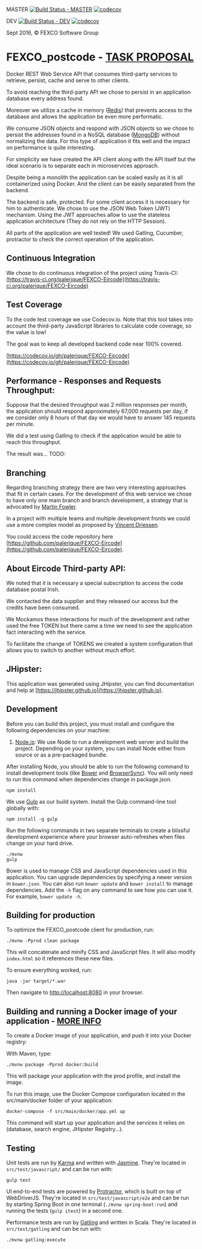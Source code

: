 MASTER [![Build Status - MASTER](https://travis-ci.org/palerique/FEXCO-Eircode.svg?branch=master)](https://travis-ci.org/palerique/FEXCO-Eircode)
[![codecov](https://codecov.io/gh/palerique/FEXCO-Eircode/branch/master/graph/badge.svg)](https://codecov.io/gh/palerique/FEXCO-Eircode)

DEV [![Build Status - DEV](https://travis-ci.org/palerique/FEXCO-Eircode.svg?branch=dev)](https://travis-ci.org/palerique/FEXCO-Eircode)
[![codecov](https://codecov.io/gh/palerique/FEXCO-Eircode/branch/dev/graph/badge.svg)](https://codecov.io/gh/palerique/FEXCO-Eircode)

Sept 2016, © FEXCO Software Group

# FEXCO_postcode - [TASK PROPOSAL](TASK_PROPOSAL.md)

Docker REST Web Service API that consumes third-party services to retrieve, persist, cache and serve to other clients.

To avoid reaching the third-party API we chose to persist in an application database every address found.

Moreover we utilize a cache in memory ([Redis][]) that prevents access to the database and allows the application 
be even more performatic.

We consume JSON objects and respond with JSON objects so we chose to persist the addresses found in a NoSQL database 
([MongoDB][]) without normalizing the data. For this type of application it fits well and the impact on performance 
is quite interesting.
    
For simplicity we have created the API client along with the API itself but the ideal scenario is to separate each 
in microservices approach.

Despite being a monolith the application can be scaled easily as it is all containerized using Docker. 
And the client can be easily separated from the backend.

The backend is safe, protected. 
For some client access it is necessary for him to authenticate. 
We chose to use the JSON Web Token (JWT) mechanism. 
Using the JWT approaches allow to use the stateless application architecture (They do not rely on the HTTP Session).

All parts of the application are well tested! We used Gatling, Cucumber, protractor to check the correct operation of the application.

## Continuous Integration

We chose to do continuous integration of the project using Travis-CI: 
[https://travis-ci.org/palerique/FEXCO-Eircode](https://travis-ci.org/palerique/FEXCO-Eircode)

## Test Coverage

To the code test coverage we use Codecov.io. 
Note that this tool takes into account the third-party JavaScript libraries to calculate code coverage, 
so the value is low! 

The goal was to keep all developed backend code near 100% covered.

[https://codecov.io/gh/palerique/FEXCO-Eircode](https://codecov.io/gh/palerique/FEXCO-Eircode)

## Performance - Responses and Requests Throughput:

Suppose that the desired throughput was 2 million responses per month, the application should respond approximately 
67,000 requests per day, if we consider only 8 hours of that day we would have to answer 145 requests per minute.

We did a test using Gatling to check if the application would be able to reach this throughput.

The result was... TODO:

## Branching

Regarding branching strategy there are two very interesting approaches that fit in certain cases. 
For the development of this web service we chose to have only one main branch and branch development, 
a strategy that is advocated by [Martin Fowler](http://martinfowler.com/bliki/FeatureBranch.html).

In a project with multiple teams and multiple development fronts we could use a more complex model as proposed 
by [Vincent Driessen](http://nvie.com/posts/a-successful-git-branching-model/).

You could access the code repository here [https://github.com/palerique/FEXCO-Eircode](https://github.com/palerique/FEXCO-Eircode).

## About Eircode Third-party API:

We noted that it is necessary a special subscription to access the code database postal Irish.

We contacted the data supplier and they released our access but the credits have been consumed.

We Mockamos these interactions for much of the development and rather used the free TOKEN but there came a time we need to see the application fact interacting with the service.

To facilitate the change of TOKENS we created a system configuration that allows you to switch to another without much effort.

## JHipster:

This application was generated using JHipster, you can find documentation and help at [https://jhipster.github.io](https://jhipster.github.io).

## Development

Before you can build this project, you must install and configure the following dependencies on your machine:

1. [Node.js][]: We use Node to run a development web server and build the project.
   Depending on your system, you can install Node either from source or as a pre-packaged bundle.

After installing Node, you should be able to run the following command to install development tools (like
[Bower][] and [BrowserSync][]). You will only need to run this command when dependencies change in package.json.

    npm install

We use [Gulp][] as our build system. Install the Gulp command-line tool globally with:

    npm install -g gulp

Run the following commands in two separate terminals to create a blissful development experience where your browser
auto-refreshes when files change on your hard drive.

    ./mvnw
    gulp

Bower is used to manage CSS and JavaScript dependencies used in this application. You can upgrade dependencies by
specifying a newer version in `bower.json`. You can also run `bower update` and `bower install` to manage dependencies.
Add the `-h` flag on any command to see how you can use it. For example, `bower update -h`.


## Building for production

To optimize the FEXCO_postcode client for production, run:

    ./mvnw -Pprod clean package

This will concatenate and minify CSS and JavaScript files. It will also modify `index.html` so it references
these new files.

To ensure everything worked, run:

    java -jar target/*.war

Then navigate to [http://localhost:8080](http://localhost:8080) in your browser.

## Building and running a Docker image of your application - [MORE INFO](https://jhipster.github.io/docker-compose/)
To create a Docker image of your application, and push it into your Docker registry:

With Maven, type: 

    ./mvnw package -Pprod docker:build

This will package your application with the prod profile, and install the image.

To run this image, use the Docker Compose configuration located in the src/main/docker folder of your application:

    docker-compose -f src/main/docker/app.yml up

This command will start up your application and the services it relies on (database, search engine, JHipster Registry…).

## Testing

Unit tests are run by [Karma][] and written with [Jasmine][]. They're located in `src/test/javascript/` and can be run with:

    gulp test

UI end-to-end tests are powered by [Protractor][], which is built on top of WebDriverJS. They're located in `src/test/javascript/e2e`
and can be run by starting Spring Boot in one terminal (`./mvnw spring-boot:run`) and running the tests (`gulp itest`) in a second one.

Performance tests are run by [Gatling]() and written in Scala. They're located in `src/test/gatling` and can be run with:

    ./mvnw gatling:execute

[JHipster]: https://jhipster.github.io/
[Gatling]: http://gatling.io/
[Node.js]: https://nodejs.org/
[Bower]: http://bower.io/
[Gulp]: http://gulpjs.com/
[BrowserSync]: http://www.browsersync.io/
[Karma]: http://karma-runner.github.io/
[Jasmine]: http://jasmine.github.io/2.0/introduction.html
[Protractor]: https://angular.github.io/protractor/
[Redis]: http://redis.io/
[MongoDB]: https://www.mongodb.com/
